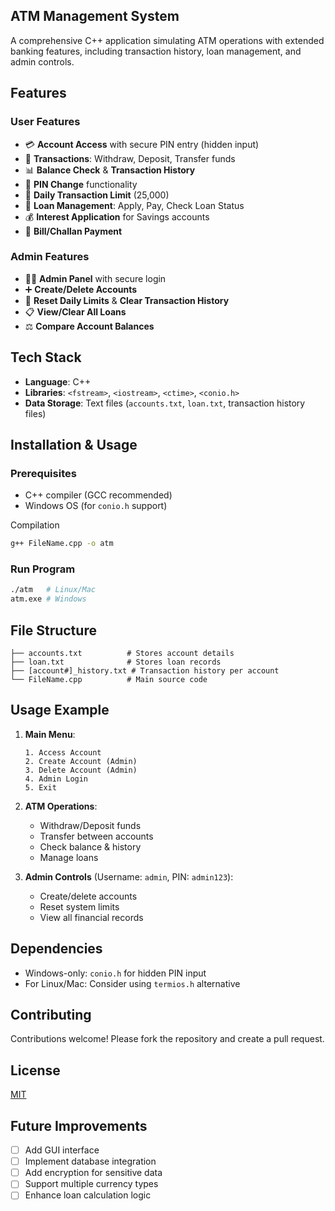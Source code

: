 ## ATM Management System
A comprehensive C++ application simulating ATM operations with extended banking features, including transaction history, loan management, and admin controls.

## Features

### User Features
- 💳 **Account Access** with secure PIN entry (hidden input)
- 🏦 **Transactions**: Withdraw, Deposit, Transfer funds
- 📊 **Balance Check** & **Transaction History**
- 🔐 **PIN Change** functionality
- 📅 **Daily Transaction Limit** (25,000)
- 🏦 **Loan Management**: Apply, Pay, Check Loan Status
- 💰 **Interest Application** for Savings accounts
- 📝 **Bill/Challan Payment**

### Admin Features
- 👨💼 **Admin Panel** with secure login
- ➕ **Create/Delete Accounts**
- 🔄 **Reset Daily Limits** & **Clear Transaction History**
- 📋 **View/Clear All Loans**
- ⚖️ **Compare Account Balances**

## Tech Stack
- **Language**: C++
- **Libraries**: `<fstream>`, `<iostream>`, `<ctime>`, `<conio.h>`
- **Data Storage**: Text files (`accounts.txt`, `loan.txt`, transaction history files)

## Installation & Usage

### Prerequisites
- C++ compiler (GCC recommended)
- Windows OS (for `conio.h` support)

Compilation
```bash
g++ FileName.cpp -o atm
```

### Run Program
```bash
./atm   # Linux/Mac
atm.exe # Windows
```

## File Structure
```
├── accounts.txt          # Stores account details
├── loan.txt              # Stores loan records
├── [account#]_history.txt # Transaction history per account
└── FileName.cpp          # Main source code
```

## Usage Example
1. **Main Menu**:
   ```
   1. Access Account
   2. Create Account (Admin)
   3. Delete Account (Admin)
   4. Admin Login
   5. Exit
   ```
2. **ATM Operations**:
   - Withdraw/Deposit funds
   - Transfer between accounts
   - Check balance & history
   - Manage loans

3. **Admin Controls** (Username: `admin`, PIN: `admin123`):
   - Create/delete accounts
   - Reset system limits
   - View all financial records

## Dependencies
- Windows-only: `conio.h` for hidden PIN input
- For Linux/Mac: Consider using `termios.h` alternative

## Contributing
Contributions welcome! Please fork the repository and create a pull request.

## License
[MIT](https://choosealicense.com/licenses/mit/)

## Future Improvements
- [ ] Add GUI interface
- [ ] Implement database integration
- [ ] Add encryption for sensitive data
- [ ] Support multiple currency types
- [ ] Enhance loan calculation logic
```
